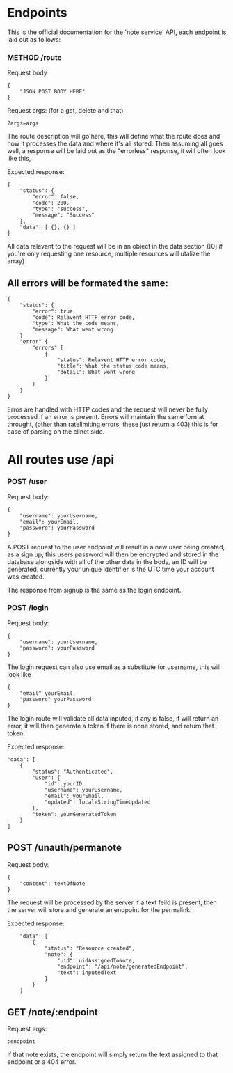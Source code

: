 # Endpoints

This is the official documentation for the 'note service' API, each endpoint is laid out as follows:
### METHOD /route
Request body

    {
        "JSON POST BODY HERE"
    }

Request args: (for a get, delete and that)

    ?args=args

The route description will go here, this will define what the route does and how it processes the data and where it's all stored.
Then assuming all goes well, a response will be laid out as the "errorless" response, it will often look like this,

Expected response:

    {
        "status": {
            "error": false,
            "code": 200,
            "type": "success",
            "message": "Success"
        },
        "data": [ {}, {} ]
    }

All data relevant to the request will be in an object in the data section ([0] if you're only requesting one resource, multiple resources will utalize the array)

## All errors will be formated the same:

    {
        "status": {
            "error": true,
            "code": Relavent HTTP error code,
            "type": What the code means,
            "message": What went wrong
        }
        "error" {
            "errors" [
                {
                    "status": Relavent HTTP error code,
                    "title": What the status code means,
                    "detail": What went wrong
                }
            ]
        }
    }

Erros are handled with HTTP codes and the request will never be fully processed if an error is present. Errors will maintain the same format throught, (other than ratelimiting errors, these just return a 403) this is for ease of parsing on the clinet side.

# All routes use /api
### POST /user
Request body:

    {
        "username": yourUsername,
        "email": yourEmail, 
        "password": yourPassword
    }

A POST request to the user endpoint will result in a new user being created, as a sign up, this users password will then be encrypted and stored in the database alongside with all of the other data in the body, an ID will be generated, currently your unique identifier is the UTC time your account was created.

The response from signup is the same as the login endpoint.

### POST /login
Request body:

    {
        "username": yourUsername,
        "password": yourPassword
    }

The login request can also use email as a substitute for username, this will look like

    {
        "email" yourEmail,
        "password" yourPassword
    }

The login route will validate all data inputed, if any is false, it will return an error, it will then generate a token if there is none stored, and return that token.

Expected response:

    "data": [
        {
            "status": "Authenticated",
            "user": {
                "id": yourID
                "username": yourUsername,
                "email": yourEmail,
                "updated": localeStringTimeUpdated
            },
            "token": yourGeneratedToken
        }
    ]

## POST /unauth/permanote
Request body: 

    {
        "content": textOfNote
    }

The request will be processed by the server if a text feild is present, then the server will store and generate an endpoint for the permalink.

Expected response: 

        "data": [
            {
                "status": "Resource created",
                "note": {
                    "uid": uidAssignedToNote,
                    "endpoint": "/api/note/generatedEndpoint",
                    "text": inputedText
                }
            }
        ]

## GET /note/:endpoint
Request args:

    :endpoint

If that note exists, the endpoint will simply return the text assigned to that endpoint or a 404 error.
